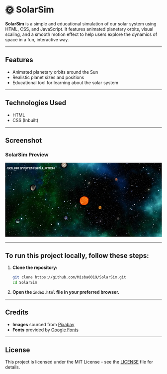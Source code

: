 # 🌞 SolarSim

**SolarSim** is a simple and educational simulation of our solar system using HTML, CSS, and JavaScript. It features animated planetary orbits, visual scaling, and a smooth motion effect to help users explore the dynamics of space in a fun, interactive way.

---

## Features

- Animated planetary orbits around the Sun
- Realistic planet sizes and positions
- Educational tool for learning about the solar system

---

## Technologies Used

- HTML
- CSS (Inbuilt)

---

## Screenshot

### SolarSim Preview
![Solar Preview](/screenshots/solarsim-preview.png)

---

## To run this project locally, follow these steps:

1. **Clone the repository:**
    ```bash
    git clone https://github.com/Misba0019/SolarSim.git
    cd SolarSim
    ```

2. **Open the `index.html` file in your preferred browser.**

---

## Credits

- **Images** sourced from [Pixabay](https://pixabay.com)
- **Fonts** provided by [Google Fonts](https://fonts.google.com/)

---

## License

This project is licensed under the MIT License - see the [LICENSE](LICENSE) file for details.
